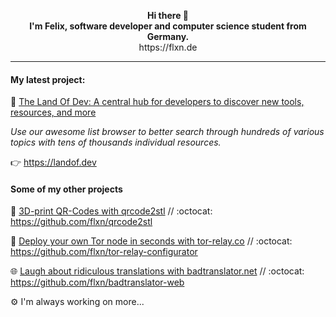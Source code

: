 <p align="center">
  <strong>Hi there 👋</strong><br/>
  <strong>I'm Felix, software developer and computer science student from Germany.</strong><br/>
  https://flxn.de
</p>

---

#### My latest project:

🌈 [The Land Of Dev: A central hub for developers to discover new tools, resources, and more](https://landof.dev/)

*Use our awesome list browser to better search through hundreds of various topics with tens of thousands individual resources.*

👉 https://landof.dev

#### Some of my other projects

🚀 [3D-print QR-Codes with qrcode2stl](https://printer.tools/qrcode2stl/) // :octocat: https://github.com/flxn/qrcode2stl

🧅 [Deploy your own Tor node in seconds with tor-relay.co](https://tor-relay.co/) // :octocat: https://github.com/flxn/tor-relay-configurator

🌐 [Laugh about ridiculous translations with badtranslator.net](https://badtranslator.net/) // :octocat: https://github.com/flxn/badtranslator-web

⚙️ I'm always working on more...
